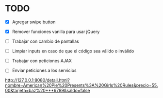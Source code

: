 TODO
=====

- [x] Agregar swipe button
- [x] Remover funciones vanilla para usar jQuery
- [ ] Trabajar con cambio de pantallas
- [ ] Limpiar inputs en caso de que el código sea válido o inválido
- [ ] Trabajar con peticiones AJAX
- [ ] Enviar peticiones a los servicios


http://127.0.0.1:8080/detail.html?nombre=American%20Pie%20Presents%3A%20Girls%20Rules&precio=55.00&tarjeta=baz%20***6789&saldo=false